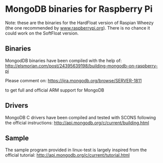 MongoDB binaries for Raspberry Pi
=================================

Note: these are the binaries for the HardFloat version of Raspian Wheezy (the one recommended by www.raspberrypi.org). There is no chance it could work on the SoftFloat version.


Binaries
--------

MongodDB binaries have been compiled with the help of:
http://elsmorian.com/post/24395639198/building-mongodb-on-raspberry-pi

Please comment on:
https://jira.mongodb.org/browse/SERVER-1811

to get full and official ARM support for MongoDB



Drivers
-------

MongoDB C drivers have been compiled and tested with SCONS following the official instructions:
http://api.mongodb.org/c/current/building.html



Sample
------

The sample program provided in linux-test is largely inspired from the official tutorial:
http://api.mongodb.org/c/current/tutorial.html

